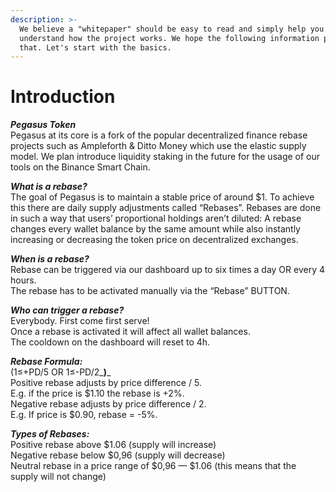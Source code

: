 ```yaml
---
description: >-
  We believe a "whitepaper" should be easy to read and simply help you
  understand how the project works. We hope the following information provides
  that. Let's start with the basics.
---
```


# Introduction

_**Pegasus Token**_  
Pegasus at its core is a fork of the popular decentralized finance rebase projects such as Ampleforth & Ditto Money which use the elastic supply model. We plan introduce liquidity staking in the future for the usage of our tools on the Binance Smart Chain.

_**What is a rebase?**_  
The goal of Pegasus is to maintain a stable price of around $1. To achieve this there are daily supply adjustments called “Rebases”. Rebases are done in such a way that users’ proportional holdings aren’t diluted: A rebase changes every wallet balance by the same amount while also instantly increasing or decreasing the token price on decentralized exchanges.

_**When is a rebase?**_  
Rebase can be triggered via our dashboard up to six times a day OR every 4 hours.  
The rebase has to be activated manually via the “Rebase” BUTTON.

_**Who can trigger a rebase?**_  
Everybody. First come first serve!  
Once a rebase is activated it will affect all wallet balances.  
The cooldown on the dashboard will reset to 4h.

_**Rebase Formula:**_  
\(1≤+PD/5   OR  1≤-PD/2_**\)**_  
Positive rebase adjusts by price difference / 5.  
E.g. if the price is $1.10 the rebase is +2%.  
Negative rebase adjusts by price difference / 2.  
E.g. If price is $0.90, rebase = -5%.

_**Types of Rebases:**_  
Positive rebase above $1.06 \(supply will increase\)  
Negative rebase below $0,96 \(supply will decrease\)  
Neutral rebase in a price range of $0,96 — $1.06 \(this means that the supply will not change\)

